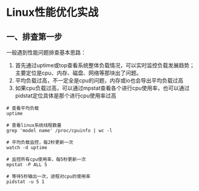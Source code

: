 # Linux性能优化实战

## 一、排查第一步

一般遇到性能问题排查基本思路：

1. 首先通过uptime或top查看系统整体负载情况，可以实时监控负载发展趋势；主要定位是cpu、内存、磁盘、网络等那块出了问题。
2. 平均负载过高，不一定全是cpu的问题，内存或io也会导出平均负载过高
3. 如果cpu负载过高，可以通过mpstat查看各个进行cpu使用率，也可以通过pidstat定位具体是那个进行cpu使用率过高

```shell
# 查看平均负载
uptime

# 查看linux系统线程数量
grep 'model name' /proc/cpuinfo | wc -l

# 平均负载监控，每2秒更新一次
watch -d uptime

# 监控所有cpu使用率，每5秒更新一次
mpstat -P ALL 5

# 等待5秒输出一次，进程对cpu的使用率
pidstat -u 5 1
```























